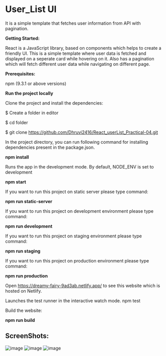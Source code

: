 # User_List UI

It is a simple template that fetches user information from API with pagination.

**Getting Started:**

React is a JavaScript library, based on components which helps to create a friendly UI. This is a simple template where user data is fetched and displayed on a seperate card while hovering on it. Also has a pagination which will fetch different user data while navigating on different page.

**Prerequisites:**

npm (9.3.1 or above versions)

**Run the project locally**

Clone the project and install the dependencies:

$ Create a folder in editor

$ cd folder

$ git clone https://github.com/Dhruvi2416/React_userList_Practical-04.git

In the project directory, you can run following command for installing dependencies present in the package.json.

**npm install**

Runs the app in the development mode. By default, NODE_ENV is set to development

**npm start**

If you want to run this project on static server please type command:

**npm run static-server**

If you want to run this project on development environment please type command:

**npm run development**

If you want to run this project on staging environment please type command:

**npm run staging**

If you want to run this project on production environment please type command:

**npm run production**

Open https://dreamy-fairy-9ad3ab.netlify.app/ to see this website which is hosted on Netlify.

Launches the test runner in the interactive watch mode.
npm test

Build the website:

**npm run build**

## ScreenShots:

![image](https://i.ibb.co/bKtWtMD/Screenshot-from-2023-03-28-13-14-55.png)
![image](https://i.ibb.co/k2YkJfy/Screenshot-from-2023-03-28-13-11-12.png)
![image](https://i.ibb.co/mcHzDdw/Screenshot-from-2023-03-28-13-16-04.png)
